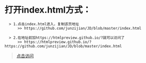      
# 打开index.html方式：
```
  > 1.点击index.html进入，复制该页地址      
      >> https://github.com/junzijian/JD/blob/master/index.html          
  
  > 2.在地址前加https://htmlpreview.github.io/?就可以访问了
      >> https://htmlpreview.github.io/?https://github.com/junzijian/JD/blob/master/index.html
```


> [点击访问](https://htmlpreview.github.io/?https://github.com/junzijian/JD/blob/master/index.html)